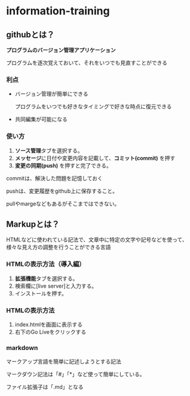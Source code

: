 # information-training

## githubとは？

**プログラムのバージョン管理アプリケーション**

プログラムを逐次覚えておいて、それをいつでも見直すことができる

### 利点
* バージョン管理が簡単にできる

    プログラムをいつでも好きなタイミングで好きな時点に復元できる

* 共同編集が可能になる

### 使い方
1. **ソース管理**タブを選択する。
2. **メッセージ**に日付や変更内容を記載して、**コミット(commit)** を押す
3. **変更の同期(push)** を押すと完了できる。

commitは、解決した問題を記憶しておく

pushは、変更履歴をgithub上に保存すること。

pullやmargeなどもあるがそこまではできない。

## Markupとは？

HTMLなどに使われている記法で、文章中に特定の文字や記号などを使って、様々な見え方の調整を行うことができる言語


### HTMLの表示方法（導入編）
1. **拡張機能**タブを選択する。
2. 検索欄に[live server]と入力する。
3. インストールを押す。

### HTMLの表示方法
1. index.htmlを画面に表示する
2. 右下のGo Liveをクリックする

### markdown

マークアップ言語を簡単に記述しようとする記法

マークダウン記法は「#」「*」など使って簡単にしている。

ファイル拡張子は「.md」となる
